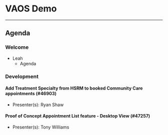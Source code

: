 # VAOS Demo

---

## Agenda

### Welcome

- Leah 
  - Agenda

### Development

#### Add Treatment Specialty from HSRM to booked Community Care appointments (#46903)
  - Presenter(s): Ryan Shaw 

#### Proof of Concept Appointment List feature - Desktop View (#47257) 
  - Presenter(s): Tony Williams 

